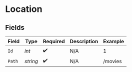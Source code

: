 # Location


## Fields

| Field              | Type               | Required           | Description        | Example            |
| ------------------ | ------------------ | ------------------ | ------------------ | ------------------ |
| `Id`               | *int*              | :heavy_check_mark: | N/A                | 1                  |
| `Path`             | *string*           | :heavy_check_mark: | N/A                | /movies            |